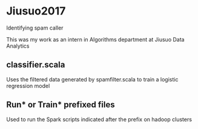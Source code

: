 # Jiusuo2017
Identifying spam caller

This was my work as an intern in Algorithms department at Jiusuo Data Analytics

classifier.scala
----------------
Uses the filtered data generated by spamfilter.scala to train a logistic regression model

Run* or Train* prefixed files
-----------------------------
Used to run the Spark scripts indicated after the prefix on hadoop clusters
